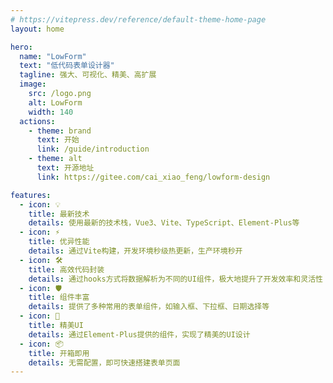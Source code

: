 ```yaml
---
# https://vitepress.dev/reference/default-theme-home-page
layout: home

hero:
  name: "LowForm"
  text: "低代码表单设计器"
  tagline: 强大、可视化、精美、高扩展
  image:
    src: /logo.png
    alt: LowForm
    width: 140
  actions:
    - theme: brand
      text: 开始
      link: /guide/introduction
    - theme: alt
      text: 开源地址
      link: https://gitee.com/cai_xiao_feng/lowform-design

features:
  - icon: 💡
    title: 最新技术
    details: 使用最新的技术栈，Vue3、Vite、TypeScript、Element-Plus等
  - icon: ⚡️
    title: 优异性能
    details: 通过Vite构建，开发环境秒级热更新，生产环境秒开
  - icon: 🛠️
    title: 高效代码封装
    details: 通过hooks方式将数据解析为不同的UI组件，极大地提升了开发效率和灵活性
  - icon: 🛡️
    title: 组件丰富
    details: 提供了多种常用的表单组件，如输入框、下拉框、日期选择等
  - icon: 🎨
    title: 精美UI
    details: 通过Element-Plus提供的组件，实现了精美的UI设计
  - icon: 📦
    title: 开箱即用
    details: 无需配置，即可快速搭建表单页面
---
```


